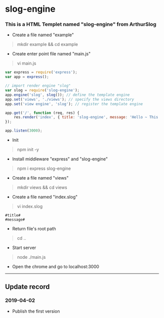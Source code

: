 # slog-engine

### This is a HTML Templet named "slog-engine" from ArthurSlog

* Create a file named "example"
> mkdir example && cd example

* Create enter point file named "main.js"
> vi main.js
``` js
var express = require('express');
var app = express();

// import render engine "slog"
var slog = require('slog-engine');
app.engine('slog', slog()); // define the template engine
app.set('views', './views'); // specify the views directory
app.set('view engine', 'slog'); // register the template engine

app.get('/', function (req, res) {
    res.render('index', { title: 'slog-engine', message: 'Hello ~ This is slog-engine from ArthurSlog(www.arthurslog.com)!' })
});

app.listen(3000);
```

* Init
> npm init -y

* Install middleware "express" and "slog-engine"
> npm i express slog-engine 

* Create a file named "views"
> mkdir views && cd views

* Create a file named "index.slog"
> vi index.slog
```
#title#
#message#
```

* Return file's root path
> cd ..

* Start server
> node ./main.js

* Open the chrome and go to localhost:3000

---

## Update record

### 2019-04-02
* Publish the first version